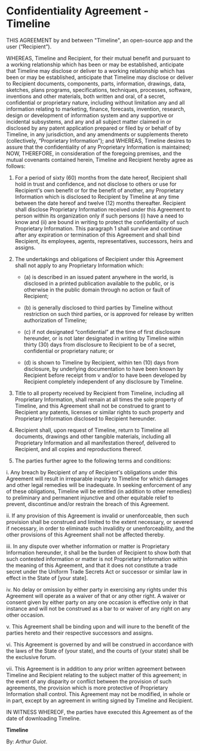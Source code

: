 # Confidentiality Agreement - Timeline

THIS AGREEMENT by and between "Timeline", an open-source app and the user (“Recipient”).

WHEREAS, Timeline and Recipient, for their mutual benefit and pursuant to a working relationship which has been or may be established, anticipate that Timeline may disclose or deliver to a working relationship which has been or may be established, anticipate that Timeline may disclose or deliver to Recipient documents, components, parts, information, drawings, data, sketches, plans programs, specifications, techniques, processes, software, inventions and other materials, both written and oral, of a secret, confidential or proprietary nature, including without limitation any and all information relating to marketing, finance, forecasts, invention, research, design or development of information system and any supportive or incidental subsystems, and any and all subject matter claimed in or disclosed by any patent application prepared or filed by or behalf of by Timeline, in any jurisdiction, and any amendments or supplements thereto (collectively, “Proprietary Information”); and WHEREAS, Timeline desires to assure that the confidentiality of any Proprietary Information is maintained; NOW, THEREFORE, in consideration of the foregoing premises, and the mutual covenants contained herein, Timeline and Recipient hereby agree as follows:

1. For a period of sixty (60) months from the date hereof, Recipient shall hold in trust and confidence, and not disclose to others or use for Recipient's own benefit or for the benefit of another, any Proprietary Information which is disclosed to Recipient by Timeline at any time between the date hereof and twelve (12) months thereafter. Recipient shall disclose Proprietary Information received under this Agreement to person within its organization only if such persons (i) have a need to know and (ii) are bound in writing to protect the confidentiality of such Proprietary Information. This paragraph 1 shall survive and continue after any expiration or termination of this Agreement and shall bind Recipient, its employees, agents, representatives, successors, heirs and assigns.

2. The undertakings and obligations of Recipient under this Agreement shall not apply to any Proprietary Information which:

	- (a) is described in an issued patent anywhere in the world, is disclosed in a printed publication available to the public, or is otherwise in the public domain through no action or fault of Recipient;

	- (b) is generally disclosed to third parties by Timeline without restriction on such third parties, or is approved for release by written authorization of Timeline;

	- (c) if not designated “confidential” at the time of first disclosure hereunder, or is not later designated in writing by Timeline within thirty (30) days from disclosure to Recipient to be of a secret, confidential or proprietary nature; or

	- (d) is shown to Timeline by Recipient, within ten (10) days from disclosure, by underlying documentation to have been known by Recipient before receipt from v and/or to have been developed by Recipient completely independent of any disclosure by Timeline.

3. Title to all property received by Recipient from Timeline, including all Proprietary Information, shall remain at all times the sole property of Timeline, and this Agreement shall not be construed to grant to Recipient any patents, licenses or similar rights to such property and Proprietary Information disclosed to Recipient hereunder.

4. Recipient shall, upon request of Timeline, return to Timeline all documents, drawings and other tangible materials, including all Proprietary Information and all manifestation thereof, delivered to Recipient, and all copies and reproductions thereof.

5. The parties further agree to the following terms and conditions:

i. Any breach by Recipient of any of Recipient's obligations under this Agreement will result in irreparable inquiry to Timeline for which damages and other legal remedies will be inadequate. In seeking enforcement of any of these obligations, Timeline will be entitled (in addition to other remedies) to preliminary and permanent injunctive and other equitable relief to prevent, discontinue and/or restrain the breach of this Agreement.

ii. If any provision of this Agreement is invalid or unenforceable, then such provision shall be construed and limited to the extent necessary, or severed if necessary, in order to eliminate such invalidity or unenforceability, and the other provisions of this Agreement shall not be affected thereby.

iii. In any dispute over whether information or matter is Proprietary Information hereunder, it shall be the burden of Recipient to show both that such contested information or matter is not Proprietary Information within the meaning of this Agreement, and that it does not constitute a trade secret under the Uniform Trade Secrets Act or successor or similar law in effect in the State of [your state].

iv. No delay or omission by either party in exercising any rights under this Agreement will operate as a waiver of that or any other right. A waiver or consent given by either party on any one occasion is effective only in that instance and will not be construed as a bar to or waiver of any right on any other occasion.

v. This Agreement shall be binding upon and will inure to the benefit of the parties hereto and their respective successors and assigns.

vi. This Agreement is governed by and will be construed in accordance with the laws of the State of (your state), and the courts of (your state) shall be the exclusive forum.

vii. This Agreement is in addition to any prior written agreement between Timeline and Recipient relating to the subject matter of this agreement; in the event of any disparity or conflict between the provision of such agreements, the provision which is more protective of Proprietary Information shall control. This Agreement may not be modified, in whole or in part, except by an agreement in writing signed by Timeline and Recipient.

IN WITNESS WHEREOF, the parties have executed this Agreement as of the date of downloading Timeline.

**Timeline**

By: *Arthur Guiot*.

